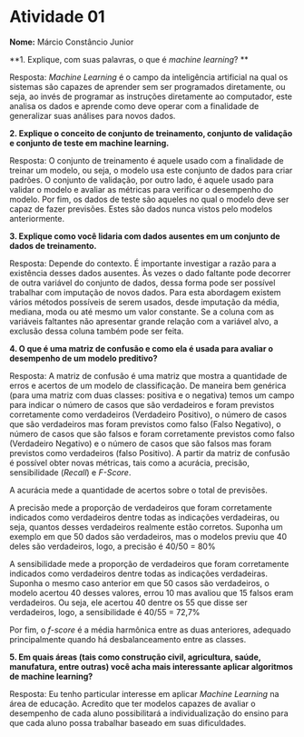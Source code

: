 # Atividade 01

**Nome:** Márcio Constâncio Junior

**1. Explique, com suas palavras, o que é _machine learning_? **

Resposta: _Machine Learning_ é o campo da inteligência artificial na qual os sistemas são capazes de aprender sem ser programados diretamente, ou seja, ao invés de programar as instruções diretamente ao computador, este analisa os dados e aprende como deve operar com a finalidade de generalizar suas análises para novos dados. 


**2. Explique o conceito de conjunto de treinamento, conjunto de validação e conjunto de teste em machine learning.**

Resposta: O conjunto de treinamento é aquele usado com a finalidade de treinar um modelo, ou seja, o modelo usa este conjunto de dados para criar padrões. O conjunto de validação, por outro lado, é aquele usado para validar o modelo e avaliar as métricas para verificar o desempenho do modelo. Por fim, os dados de teste são aqueles no qual o modelo deve ser capaz de fazer previsões. Estes são dados nunca vistos pelo modelos anteriormente. 


**3. Explique como você lidaria com dados ausentes em um conjunto de dados de treinamento.**

Resposta: Depende do contexto. É importante investigar a razão para a existência desses dados ausentes. Às vezes o dado faltante pode decorrer de outra variável do conjunto de dados, dessa forma pode ser possível trabalhar com imputação de novos dados. Para esta abordagem existem vários métodos possíveis de serem usados, desde imputação da média, mediana, moda ou até mesmo um valor constante. Se a coluna com as variáveis faltantes não apresentar grande relação com a variável alvo, a exclusão dessa coluna também pode ser feita.


**4. O que é uma matriz de confusão e como ela é usada para avaliar o desempenho de um modelo preditivo?**

Resposta: A matriz de confusão é uma matriz que mostra a quantidade de erros e acertos de um modelo de classificação. De maneira bem genérica (para uma matriz com duas classes: positiva e o negativa) temos um campo para indicar o número de casos que são verdadeiros e foram previstos corretamente como verdadeiros (Verdadeiro Positivo), o número de casos que são verdadeiros mas foram previstos como falso (Falso Negativo), o número de casos que são falsos e foram corretamente previstos como falso (Verdadeiro Negativo) e o número de casos que são falsos mas foram previstos como verdadeiros (falso Positivo). 
A partir da matriz de confusão é possível obter novas métricas, tais como a acurácia, precisão, sensibilidade (_Recall_) e _F-Score_.

A acurácia mede a quantidade de acertos sobre o total de previsões.

A precisão mede a proporção de verdadeiros que foram corretamente indicados como verdadeiros dentre todas as indicações verdadeiras, ou seja, quantos desses verdadeiros realmente estão corretos. Suponha um exemplo em que 50 dados são verdadeiros, mas o modelos previu que 40 deles são verdadeiros, logo, a precisão é 40/50 = 80%

A sensibilidade mede a proporção de verdadeiros que foram corretamente indicados como verdadeiros dentre todas as indicações verdadeiras. Suponha o mesmo caso anterior em que 50 casos são verdadeiros, o modelo acertou 40 desses valores, errou 10 mas avaliou que 15 falsos eram verdadeiros. Ou seja, ele acertou 40 dentre os 55 que disse ser verdadeiros, logo, a sensibilidade é 40/55 = 72,7%

Por fim, o _f-score_ é a média harmônica entre as duas anteriores, adequado principalmente quando há desbalanceamento entre as classes. 


**5. Em quais áreas (tais como construção civil, agricultura, saúde, manufatura, entre outras) você acha mais interessante aplicar algoritmos de machine learning?**

Resposta: Eu tenho particular interesse em aplicar _Machine Learning_ na área de educação. Acredito que ter modelos capazes de avaliar o desempenho de cada aluno possibilitará a individualização do ensino para que cada aluno possa trabalhar baseado em suas dificuldades.
